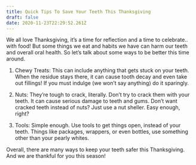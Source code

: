 ```yaml
---
title: Quick Tips To Save Your Teeth This Thanksgiving
draft: false
date: 2020-11-23T22:29:52.261Z
---
```

We all love Thanksgiving, it’s a time for reflection and a time to celebrate.. with food! But some things we eat and habits we have can harm our teeth and overall oral health. So let’s talk about some ways to be better this time around. 

1. Chewy Treats: This can include anything that gets stuck on your teeth. When the residue stays there, it can cause tooth decay and even take out fillings! If you must indulge (we won’t say anything) do it sparingly. 


2. Nuts: They’re tough to crack, literally.  Don’t try to crack them with your teeth. It can cause serious damage to teeth and gums. Don’t want cracked teeth instead of nuts? Just use a nut sheller. Easy enough, right?


3. Tools: Simple enough. Use tools to get things open, instead of your teeth. Things like packages, wrappers, or even bottles, use something other than your pearly whites. 

Overall, there are many ways to keep your teeth safer this Thanksgiving. And we are thankful for you this season!